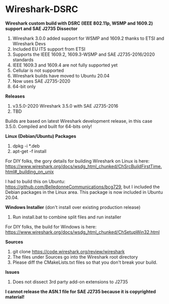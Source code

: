 # Wireshark-DSRC
**Wireshark custom build with DSRC (IEEE 802.11p, WSMP and 1609.2) support and SAE J2735 Dissector**

1. Wireshark 3.0.0 added support for WSMP and 1609.2 thanks to ETSI and Wireshark Devs
2. Included EU ITS support from ETSI
3. Supports the IEEE 1609.2, 1609.3-WSMP and SAE J2735-2016/2020 standards
4. IEEE 1609.3 and 1609.4 are not fully supported yet
5. Cellular is not supported
6. Wireshark builds have moved to Ubuntu 20.04
7. Now uses SAE J2735-2020
8. 64-bit only

**Releases**
1. v3.5.0-2020 Wireshark 3.5.0 with SAE J2735-2016
2. TBD

Builds are based on latest Wireshark development release, in this case 3.5.0.  Compiled and built for 64-bits only!

**Linux (Debian/Ubuntu) Packages**
1. dpkg -i *.deb
2. apt-get -f install

For DIY folks, the gory details for building Wireshark on Linux is here: https://www.wireshark.org/docs/wsdg_html_chunked/ChSrcBuildFirstTime.html#_building_on_unix

I had to build this on Ubuntu: https://github.com/BelledonneCommunications/bcg729, but I included the Debian packages in the Linux area.  This package is now included in Ubuntu 20.04.

**Windows Installer** (don't install over existing production release)
1. Run install.bat to combine split files and run installer

For DIY folks, the build for Windows is here: https://www.wireshark.org/docs/wsdg_html_chunked/ChSetupWin32.html

**Sources**
1. git clone https://code.wireshark.org/review/wireshark
2. The files under Sources go into the Wireshark root directory
3. Please diff the CMakeLists.txt files so that you don't break your build.

**Issues**
1. Does not dissect 3rd party add-on extensions to J2735

**I cannot release the ASN.1 file for SAE J2735 because it is copyrighted material!**

